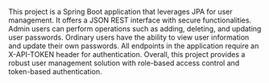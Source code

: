 This project is a Spring Boot application that leverages JPA for user management. It offers a JSON REST interface with secure functionalities. Admin users can perform operations such as adding, deleting, and updating user passwords. Ordinary users have the ability to view user information and update their own passwords. All endpoints in the application require an X-API-TOKEN header for authentication. Overall, this project provides a robust user management solution with role-based access control and token-based authentication.

